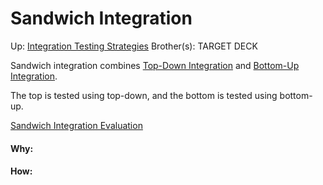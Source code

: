 # Sandwich Integration

Up: [Integration Testing Strategies](integration_testing_strategies)
Brother(s):
TARGET DECK

Sandwich integration combines [Top-Down Integration](top-down_integration) and [Bottom-Up Integration](bottom-up_integration).

The top is tested using top-down, and the bottom is tested using bottom-up.

[Sandwich Integration Evaluation](sandwich_integration_evaluation)



































#### Why:
#### How:









